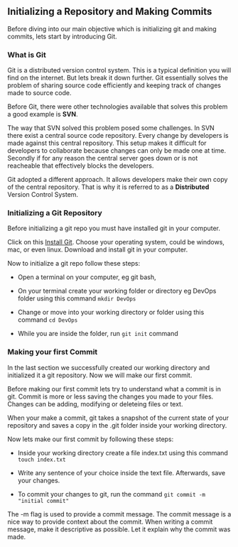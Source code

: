 ## Initializing a Repository and Making Commits

Before diving into our main objective which is initializing git and making commits, lets start by introducing Git.

### What is Git

Git is a distributed version control system. This is a typical definition you will find on the internet. But lets break it down further. Git essentially solves the problem of sharing source code efficiently and keeping track of changes made to source code.

Before Git, there were other technologies available that solves this problem a good example is **SVN**.

The way that SVN solved this problem posed some challenges. In SVN there exist a central source code repository. Every change by developers is made against this central repository. This setup makes it difficult for developers to collaborate because changes can only be made one at time. Secondly if for any reason the central server goes down or is not reacheable that effectively blocks the developers.

Git adopted a different approach. It allows developers make their own copy of the central repository. That is why it is referred to as a **Distributed** Version Control System.


### Initializing a Git Repository

Before initializing a git repo you must have installed git in your computer. 

Click on this [Install Git](https://git-scm.com/downloads). Choose your operating system, could be windows, mac, or even linux. Download and install git in your computer.

Now to initialize a git repo follow these steps:

- Open a terminal on your computer, eg git bash,

- On your terminal create your working folder or directory eg DevOps folder using this command `mkdir DevOps`

- Change or move into your working directory or folder using this command `cd DevOps`

- While you are inside the folder, run `git init` command


### Making your first Commit

In the last section we successfully created our working directory and initialized it a git repository. Now we will make our first commit.

Before making our first commit lets try to understand what a commit is in git. Commit is more or less saving the changes you made to your files. Changes can be adding, modifying or deleteing files or text.

When your make a commit, git takes a snapshot of the current state of your repository and saves a copy in the .git folder inside your working directory.

Now lets make our first commit by following these steps:

- Inside your working directory create a file index.txt using this command `touch index.txt`

- Write any sentence of your choice inside the text file. Afterwards, save your changes.

- To commit your changes to git, run the command `git commit -m "initial commit"`

The -m flag is used to provide a commit message. The commit message is a nice way to provide context about the commit. When writing a commit message, make it descriptive as possible. Let it explain why the commit was made.